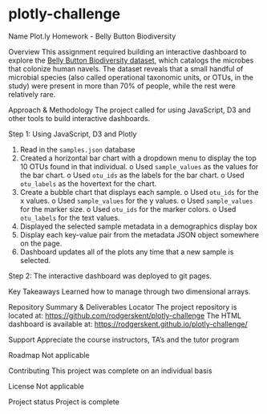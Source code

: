 # plotly-challenge
Name
Plot.ly Homework - Belly Button Biodiversity

Overview
This assignment required building an interactive dashboard to explore the [Belly Button Biodiversity dataset](http://robdunnlab.com/projects/belly-button-biodiversity/), which catalogs the microbes that colonize human navels. The dataset reveals that a small handful of microbial species (also called operational taxonomic units, or OTUs, in the study) were present in more than 70% of people, while the rest were relatively rare.

Approach & Methodology
The project called for using JavaScript, D3 and other tools to build interactive dashboards. 

Step 1: Using JavaScript, D3 and Plotly
1.	Read in the `samples.json` database
2.	Created a horizontal bar chart with a dropdown menu to display the top 10 OTUs found in that individual.
o	Used `sample_values` as the values for the bar chart.
o	Used `otu_ids` as the labels for the bar chart.
o	Used `otu_labels` as the hovertext for the chart.
3.	Create a bubble chart that displays each sample.
o	Used `otu_ids` for the x values.
o	Used `sample_values` for the y values.
o	Used `sample_values` for the marker size.
o	Used `otu_ids` for the marker colors.
o	Used `otu_labels` for the text values.
4.	Displayed the selected sample metadata in a demographics display box
5.	Display each key-value pair from the metadata JSON object somewhere on the page.
6.	Dashboard updates all of the plots any time that a new sample is selected.

Step 2: The interactive dashboard was deployed to git pages.

Key Takeaways
Learned how to manage through two dimensional arrays.

Repository Summary & Deliverables Locator
The project repository is located at: https://github.com/rodgerskent/plotly-challenge
The HTML dashboard is available at: https://rodgerskent.github.io/plotly-challenge/

Support
Appreciate the course instructors, TA’s and the tutor program

Roadmap
Not applicable

Contributing
This project was complete on an individual basis

License
Not applicable

Project status
Project is complete
